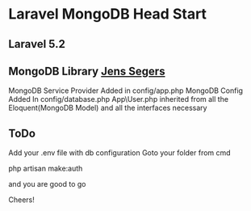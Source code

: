 # Laravel MongoDB Head Start

## Laravel 5.2 
## MongoDB Library [Jens Segers](https://github.com/jenssegers/laravel-mongodb)

MongoDB Service Provider Added in config/app.php
MongoDB Config Added In config/database.php
App\User.php inherited from all the Eloquent(MongoDB Model) and all the interfaces necessary


## ToDo
Add your .env file with db configuration
Goto your folder from cmd

php artisan make:auth

and you are good to go

Cheers!
